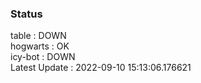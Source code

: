 ### Status


table : DOWN  
hogwarts : OK  
icy-bot : DOWN  
Latest Update : 2022-09-10 15:13:06.176621
